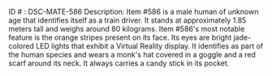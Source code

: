 ID # : DSC-MATE-586
Description: Item #586 is a male human of unknown age that identifies itself as a train driver. It stands at approximately 1.85 meters tall and weighs around 80 kilograms. Item #586's most notable feature is the orange stripes present on its face. Its eyes are bright jade-colored LED lights that exhibit a Virtual Reality display. It identifies as part of the human species and wears a monk's hat covered in a goggle and a red scarf around its neck. It always carries a candy stick in its pocket.
